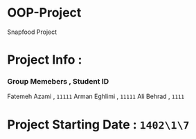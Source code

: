 # OOP-Project

 Snapfood Project

# Project Info :

### Group Memebers , Student ID 
Fatemeh Azami , `11111`
Arman Eghlimi , `11111`
Ali Behrad , `1111`

# Project Starting Date : `1402\1\7`
